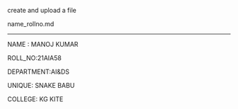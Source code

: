 
create and upload a file

name_rollno.md

----------------------------

NAME : MANOJ KUMAR

ROLL_NO:21AIA58

DEPARTMENT:AI&DS

UNIQUE: SNAKE BABU

COLLEGE: KG KITE



